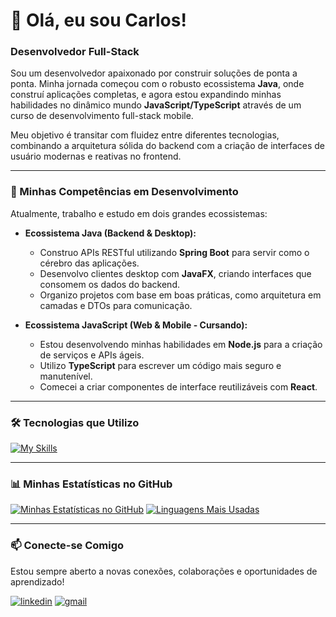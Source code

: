 # 👋 Olá, eu sou Carlos!

### Desenvolvedor Full-Stack

Sou um desenvolvedor apaixonado por construir soluções de ponta a ponta. Minha jornada começou com o robusto ecossistema **Java**, onde construí aplicações completas, e agora estou expandindo minhas habilidades no dinâmico mundo **JavaScript/TypeScript** através de um curso de desenvolvimento full-stack mobile.

Meu objetivo é transitar com fluidez entre diferentes tecnologias, combinando a arquitetura sólida do backend com a criação de interfaces de usuário modernas e reativas no frontend.

---

### 🚀 Minhas Competências em Desenvolvimento

Atualmente, trabalho e estudo em dois grandes ecossistemas:

* **Ecossistema Java (Backend & Desktop):**
    * Construo APIs RESTful utilizando **Spring Boot** para servir como o cérebro das aplicações.
    * Desenvolvo clientes desktop com **JavaFX**, criando interfaces que consomem os dados do backend.
    * Organizo projetos com base em boas práticas, como arquitetura em camadas e DTOs para comunicação.

* **Ecossistema JavaScript (Web & Mobile - Cursando):**
    * Estou desenvolvendo minhas habilidades em **Node.js** para a criação de serviços e APIs ágeis.
    * Utilizo **TypeScript** para escrever um código mais seguro e manutenível.
    * Comecei a criar componentes de interface reutilizáveis com **React**.

---

### 🛠️ Tecnologias que Utilizo


[![My Skills](https://skillicons.dev/icons?i=js,html,css,wasm)](https://skillicons.dev)

---

### 📊 Minhas Estatísticas no GitHub

[![Minhas Estatísticas no GitHub](https://github-readme-stats.vercel.app/api?username=carloscmp&show_icons=true&theme=radical&hide_border=true&count_private=true)](https://github.com/anuraghazra/github-readme-stats)
[![Linguagens Mais Usadas](https://github-readme-stats.vercel.app/api/top-langs/?username=carloscmp&layout=compact&theme=radical&hide_border=true&exclude_repo=FrontEndProjetoSpring)](https://github.com/anuraghazra/github-readme-stats)

---

### 📫 Conecte-se Comigo

Estou sempre aberto a novas conexões, colaborações e oportunidades de aprendizado!

[![linkedin](https://img.shields.io/badge/linkedin-0A66C2?style=for-the-badge&logo=linkedin&logoColor=white)](https://www.linkedin.com/in/carloscmpereira/)
[![gmail](https://img.shields.io/badge/Gmail-D14836?style=for-the-badge&logo=gmail&logoColor=white)](mailto:carlos_cmp10@hotmail.com)
